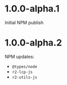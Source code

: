 # 1.0.0-alpha.1

Initial NPM publish

# 1.0.0-alpha.2

NPM updates:

* `@types/node`
* `r2-lcp-js`
* `r2-utils-js`
